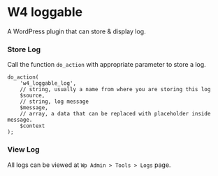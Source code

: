 # W4 loggable

A WordPress plugin that can store & display log.


### Store Log

Call the function `do_action` with appropriate parameter to store a log.

```
do_action(
	'w4_loggable_log',
	// string, usually a name from where you are storing this log
	$source,
	// string, log message
	$message,
	// array, a data that can be replaced with placeholder inside message.
	$context
);
```

### View Log

All logs can be viewed at `Wp Admin > Tools > Logs` page.
